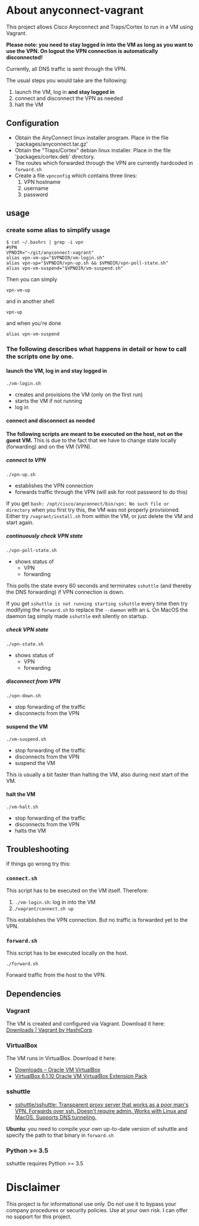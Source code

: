# About anyconnect-vagrant
This project allows Cisco Anyconnect and Traps/Cortex to run in a VM using Vagrant.

**Please note: you need to stay logged in into the VM as long as you want to use the VPN.
On logout the VPN connection is automatically disconnected!** 

Currently, all DNS traffic is sent through the VPN.

The usual steps you would take are the following:

1. launch the VM, log in **and stay logged in**
1. connect and disconnect the VPN as needed
1. halt the VM

## Configuration

* Obtain the AnyConnect linux installer program. Place in the file 'packages/anyconnect.tar.gz'
* Obtain the "Traps/Cortex" debian linux installer. Place in the file 'packages/cortex.deb' directory. 
* The routes which forwarded through the VPN are currently hardcoded in `forward.sh`
* Create a file `vpnconfig` which contains three lines:
  1. VPN hostname
  1. username
  1. password

## usage

### create some alias to simplify usage 

    $ cat ~/.bashrc | grep -i vpn
    #VPN
    VPNDIR="~/git/anyconnect-vagrant"
    alias vpn-vm-up="$VPNDIR/vm-login.sh"
    alias vpn-up="$VPNDIR/vpn-up.sh && $VPNDIR/vpn-poll-state.sh"
    alias vpn-vm-suspend="$VPNDIR/vm-suspend.sh"

Then you can simply

    vpn-vm-up
   
and in another shell

    vpn-up

and when you're done

    alias vpn-vm-suspend

### The following describes what happens in detail or how to call the scripts one by one.

#### launch the VM, log in and stay logged in

`./vm-login.sh`

* creates and provisions the VM (only on the first run)
* starts the VM if not running
* log in

#### connect and disconnect as needed

**The following scripts are meant to be executed on the host, not on the guest VM.**
This is due to the fact that we have to change state locally (forwarding) and on the VM (VPN). 

##### connect to VPN

`./vpn-up.sh`

* establishes the VPN connection
* forwards traffic through the VPN (will ask for root password to do this)

If you get `bash: /opt/cisco/anyconnect/bin/vpn: No such file or directory` when you first try this, 
the VM was not properly provisioned. Either try `/vagrant/install.sh` from within the VM, or just delete the VM 
and start again.

##### continuously check VPN state

`./vpn-poll-state.sh`

* shows status of
  * VPN
  * forwarding

This polls the state every 60 seconds and terminates `sshuttle` (and thereby the DNS forwarding) if VPN connection is down.
  
If you get `sshuttle is not running starting sshuttle` every time then try modifying the `forward.sh` to replace the 
`--daemon` with an `&`. On MacOS the daemon tag simply made `sshuttle` exit silently on startup.

##### check VPN state

`./vpn-state.sh`

* shows status of
  * VPN
  * forwarding

##### disconnect from VPN

`./vpn-down.sh`

* stop forwarding of the traffic
* disconnects from the VPN

#### suspend the VM

`./vm-suspend.sh`

* stop forwarding of the traffic
* disconnects from the VPN
* suspend the VM

This is usually a bit faster than halting the VM, also during next start of the VM.

#### halt the VM

`./vm-halt.sh`

* stop forwarding of the traffic
* disconnects from the VPN
* halts the VM

## Troubleshooting

If things go wrong try this:

### `connect.sh`

This script has to be executed on the VM itself. Therefore:

1. `./vm-login.sh`: log in into the VM
1. `/vagrant/connect.sh up`

This establishes the VPN connection. But no traffic is forwarded yet to the VPN.

### `forward.sh`

This script has to be executed locally on the host.

`./forward.sh`

Forward traffic from the host to the VPN. 

## Dependencies

### Vagrant

The VM is created and configured via Vagrant. Download it here: [Downloads | Vagrant by HashiCorp](https://www.vagrantup.com/downloads.html)

### VirtualBox

The VM runs in VirtualBox. Download it here:

* [Downloads – Oracle VM VirtualBox](https://www.virtualbox.org/wiki/Downloads)
* [VirtualBox 6.1.10 Oracle VM VirtualBox Extension Pack](https://www.virtualbox.org/wiki/Downloads#VirtualBox6.1.10OracleVMVirtualBoxExtensionPack)

### sshuttle

* [sshuttle/sshuttle: Transparent proxy server that works as a poor man's VPN. Forwards over ssh. Doesn't require admin. Works with Linux and MacOS. Supports DNS tunneling.](https://github.com/sshuttle/sshuttle)

**Ubuntu**: you need to compile your own up-to-date version of sshuttle and specify the path to that binary 
in `forward.sh`

### Python >= 3.5

sshuttle requires Python >= 3.5 

# Disclaimer

This project is for informational use only. Do not use it to bypass your company procedures or security policies. 
Use at your own risk. I can offer no support for this project. 

